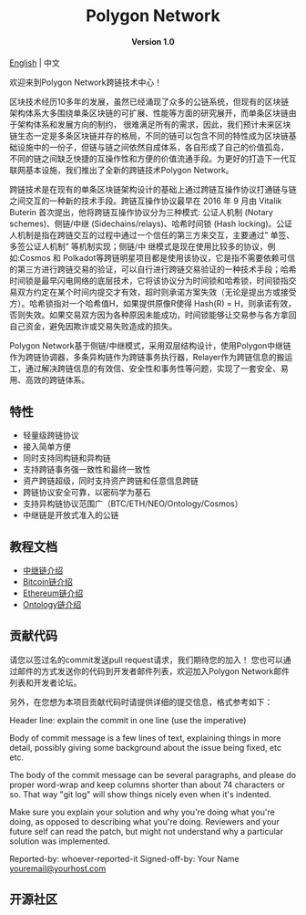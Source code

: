 <h1 align="center">Polygon Network</h1>
<h4 align="center">Version 1.0 </h4>

[English](README.md) | 中文

欢迎来到Polygon Network跨链技术中心！ 

区块技术经历10多年的发展，虽然已经涌现了众多的公链系统，但现有的区块链架构体系大多围绕单条区块链的可扩展、性能等方面的研究展开，而单条区块链由于架构体系和发展方向的制约，
很难满足所有的需求，因此，我们预计未来区块链生态一定是多条区块链并存的格局，不同的链可以包含不同的特性成为区块链基础设施中的一份子，但链与链之间依然自成体系，各自形成了自己的价值孤岛，
不同的链之间缺乏快捷的互操作性和方便的价值流通手段。为更好的打造下一代互联网基本设施，我们推出了全新的跨链技术Polygon Network。

跨链技术是在现有的单条区块链架构设计的基础上通过跨链互操作协议打通链与链之间交互的一种新的技术手段。跨链互操作协议最早在 2016 年 9 月由 Vitalik Buterin 首次提出，他将跨链互操作协议分为三种模式: 公证人机制 (Notary schemes)、侧链/中继 (Sidechains/relays)、哈希时间锁 (Hash locking)。公证人机制是指在跨链交互的过程中通过一个信任的第三方来交互，主要通过” 单签、多签公证人机制” 等机制实现；侧链/中 继模式是现在使用比较多的协议，例如:Cosmos 和 Polkadot等跨链明星项目都是使用该协议，它是指不需要依赖可信的第三方进行跨链交易的验证，可以自行进行跨链交易验证的一种技术手段；哈希时间锁是最早闪电网络的底层技术，它将该协议分为时间锁和哈希锁，时间锁指交易双方约定在某个时间内提交才有效，超时则承诺方案失效（无论是提出方或接受方）。哈希锁指对一个哈希值H，如果提供原像R使得 Hash(R) = H，则承诺有效，否则失效。如果交易双方因为各种原因未能成功，时间锁能够让交易参与各方拿回自己资金，避免因欺诈或交易失败造成的损失。

Polygon Network基于侧链/中继模式，采用双层结构设计，使用Polygon中继链作为跨链协调器，多条异构链作为跨链事务执行器，Relayer作为跨链信息的搬运工，通过解决跨链信息的有效信、安全性和事务性等问题，实现了一套安全、易用、高效的跨链体系。

## 特性
* 轻量级跨链协议
* 接入简单方便
* 同时支持同构链和异构链
* 支持跨链事务强一致性和最终一致性
* 资产跨链超级，同时支持资产跨链和任意信息跨链
* 跨链协议安全可靠，以密码学为基石
* 支持异构链协议范围广（BTC/ETH/NEO/Ontology/Cosmos）
* 中继链是开放式准入的公链

## 教程文档
* [中继链介绍](orchain/How_to_join_cross_chain_cn.md)
* [Bitcoin链介绍](btc/README_CN.md)
* [Ethereum链介绍](eth/README_CN.md)
* [Ontology链介绍](ont/README_CN.md)

## 贡献代码

请您以签过名的commit发送pull request请求，我们期待您的加入！
您也可以通过邮件的方式发送你的代码到开发者邮件列表，欢迎加入Polygon Network邮件列表和开发者论坛。

另外，在您想为本项目贡献代码时请提供详细的提交信息，格式参考如下：

  Header line: explain the commit in one line (use the imperative)

  Body of commit message is a few lines of text, explaining things
  in more detail, possibly giving some background about the issue
  being fixed, etc etc.

  The body of the commit message can be several paragraphs, and
  please do proper word-wrap and keep columns shorter than about
  74 characters or so. That way "git log" will show things
  nicely even when it's indented.

  Make sure you explain your solution and why you're doing what you're
  doing, as opposed to describing what you're doing. Reviewers and your
  future self can read the patch, but might not understand why a
  particular solution was implemented.

  Reported-by: whoever-reported-it
  Signed-off-by: Your Name <youremail@yourhost.com>

## 开源社区



